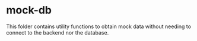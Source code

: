 # mock-db

This folder contains utility functions to obtain mock data without needing to connect to the backend nor the database.
